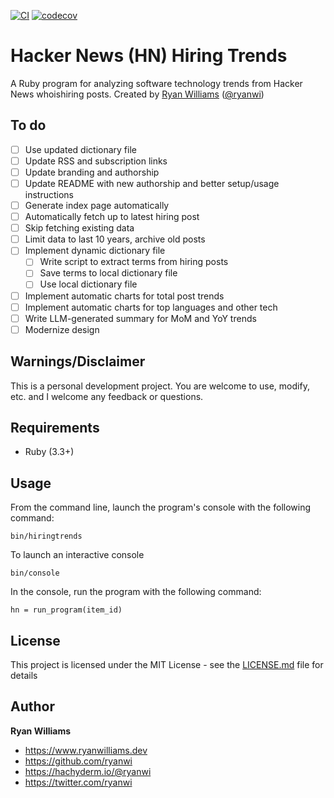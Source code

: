 [![CI](https://github.com/ryanwi/hiringtrends/actions/workflows/ci.yml/badge.svg)](https://github.com/ryanwi/hiringtrends/actions/workflows/ci.yml)
[![codecov](https://codecov.io/github/ryanwi/hiringtrends/graph/badge.svg?token=NrwAqEaIwm)](https://codecov.io/github/ryanwi/hiringtrends)

# Hacker News (HN) Hiring Trends

A Ruby program for analyzing software technology trends from Hacker News whoishiring posts.
Created by <a href="https://www.ryanwilliams.dev">Ryan Williams</a>
(<a href="https://twitter.com/ryanwi">@ryanwi</a>)

## To do

* [ ] Use updated dictionary file
* [ ] Update RSS and subscription links
* [ ] Update branding and authorship
* [ ] Update README with new authorship and better setup/usage instructions
* [ ] Generate index page automatically
* [ ] Automatically fetch up to latest hiring post
* [ ] Skip fetching existing data
* [ ] Limit data to last 10 years, archive old posts
* [ ] Implement dynamic dictionary file
  * [ ] Write script to extract terms from hiring posts
  * [ ] Save terms to local dictionary file
  * [ ] Use local dictionary file
* [ ] Implement automatic charts for total post trends
* [ ] Implement automatic charts for top languages and other tech
* [ ] Write LLM-generated summary for MoM and YoY trends
* [ ] Modernize design

## Warnings/Disclaimer

This is a personal development project.  You are welcome to use, modify, etc. and I welcome any feedback or questions.

## Requirements

  * Ruby (3.3+)

## Usage

From the command line, launch the program's console with the following command:

```
bin/hiringtrends
```

To launch an interactive console

```
bin/console
```

In the console, run the program with the following command:

```
hn = run_program(item_id)
```

## License

This project is licensed under the MIT License - see the [LICENSE.md](LICENSE.md) file for details

## Author

**Ryan Williams**

- <https://www.ryanwilliams.dev>
- <https://github.com/ryanwi>
- <https://hachyderm.io/@ryanwi>
- <https://twitter.com/ryanwi>
